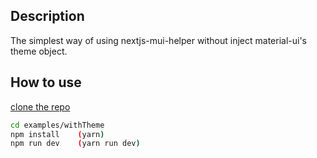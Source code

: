 ## Description

The simplest way of using nextjs-mui-helper without inject material-ui's theme object.

## How to use

[clone the repo](https://github.com/thundermiracle/nextjs-mui-helper)

```sh
cd examples/withTheme
npm install    (yarn)
npm run dev    (yarn run dev)
```
